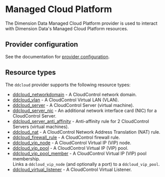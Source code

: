 # Managed Cloud Platform

The Dimension Data Managed Cloud Platform provider is used to interact with Dimension Data's Managed Cloud Platform resources.

## Provider configuration

See the documentation for [provider configuration](provider.md).

## Resource types

The `ddcloud` provider supports the following resource types:

* [ddcloud_networkdomain](resource_types/networkdomain.md) - A CloudControl network domain.
* [ddcloud_vlan](resource_types/vlan.md) - A CloudControl Virtual LAN (VLAN).
* [ddcloud_server](resource_types/server.md) - A CloudControl Server (virtual machine).
* [ddcloud_server_nic](resource_types/server_nic.md) - An additional network interface card (NIC) for a CloudControl Server.
* [ddcloud_server_anti_affinity](resource_types/server_anti_affinity.md) - Anti-affinity rule for 2 CloudControl Servers (virtual machines).
* [ddcloud_nat](resource_types/nat.md) - A CloudControl Network Address Translation (NAT) rule.
* [ddcloud_firewall_rule](resource_types/firewall_rule.md) - A CloudControl firewall rule.
* [ddcloud_vip_node](resource_types/vip_node.md) - A CloudControl Virtual IP (VIP) node.
* [ddcloud_vip_pool](resource_types/vip_pool.md) - A CloudControl Virtual IP (VIP) pool.
* [ddcloud_vip_pool_member](resource_types/vip_pool_member.md) - A CloudControl Virtual IP (VIP) pool membership.  
Links a `ddcloud_vip_node` (and optionally a port) to a `ddcloud_vip_pool`.
* [ddcloud_virtual_listener](resource_types/virtual_listener.md) - A CloudControl Virtual Listener.
